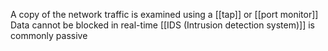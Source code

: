 A copy of the network traffic is examined using a [[tap]] or [[port monitor]]
Data cannot be blocked in real-time
[[IDS (Intrusion detection system)]] is commonly passive